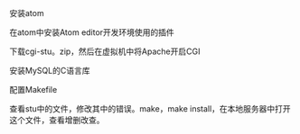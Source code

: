  安装atom 
 
 在atom中安装Atom editor开发环境使用的插件
 
 下载cgi-stu。zip，然后在虚拟机中将Apache开启CGI
 
 安装MySQL的C语言库
 
 配置Makefile
 
 查看stu中的文件，修改其中的错误。make，make install，在本地服务器中打开这个文件，查看增删改查。
